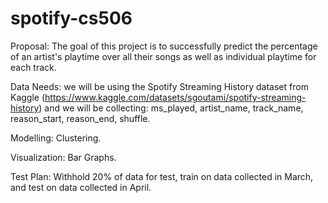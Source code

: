 # spotify-cs506

Proposal:
The goal of this project is to successfully predict the percentage of an artist's playtime over all their songs as well as individual playtime for each track.

Data Needs: we will be using the Spotify Streaming History dataset from Kaggle (https://www.kaggle.com/datasets/sgoutami/spotify-streaming-history) and we will be collecting: ms_played, artist_name, track_name, reason_start, reason_end, shuffle.

Modelling: Clustering.

Visualization: Bar Graphs.

Test Plan: Withhold 20% of data for test, train on data collected in March, and test on data collected in April.
